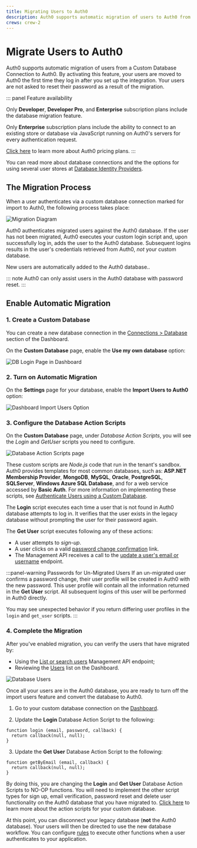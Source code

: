 ```yaml
---
title: Migrating Users to Auth0
description: Auth0 supports automatic migration of users to Auth0 from a custom database connection. This feature adds your users to the Auth0 database as each person logs in and avoids asking your users to reset their passwords due to migration.
crews: crew-2
---
```

# Migrate Users to Auth0

Auth0 supports automatic migration of users from a Custom Database Connection to Auth0. By activating this feature, your users are moved to Auth0 the first time they log in after you set up the integration. Your users are not asked to reset their password as a result of the migration.

::: panel Feature availability

Only **Developer**, **Developer Pro**, and **Enterprise** subscription plans include the database migration feature.

Only **Enterprise** subscription plans include the ability to connect to an existing store or database via JavaScript running on Auth0's servers for every authentication request.

[Click here](https://auth0.com/pricing) to learn more about Auth0 pricing plans.
:::

You can read more about database connections and the the options for using several user stores at [Database Identity Providers](/connections/database).

## The Migration Process

When a user authenticates via a custom database connection marked for import to Auth0, the following process takes place:

![Migration Diagram](/media/articles/connections/database/migrating-diagram.png)

Auth0 authenticates migrated users against the Auth0 database. If the user has not been migrated, Auth0 executes your custom login script and, upon successfully log in, adds the user to the Auth0 database. Subsequent logins results in the user's credentials retrieved from Auth0, *not* your custom database.

New users are automatically added to the Auth0 database..

::: note
Auth0 can only assist users in the Auth0 database with password reset.
:::

## Enable Automatic Migration

### 1. Create a Custom Database

You can create a new database connection in the [Connections > Database](${manage_url}/#/connections/database) section of the Dashboard.

On the **Custom Database** page, enable the **Use my own database** option:

![DB Login Page in Dashboard](/media/articles/connections/database/custom-database.png)

### 2. Turn on Automatic Migration

On the **Settings** page for your database, enable the **Import Users to Auth0** option:

![Dashboard Import Users Option](/media/articles/connections/database/import-users.png)

### 3. Configure the Database Action Scripts

On the **Custom Database** page, under *Database Action Scripts*, you will see the *Login* and *GetUser* scripts you need to configure.

![Database Action Scripts page](/media/articles/connections/database/import-scripts.png)

These custom scripts are *Node.js* code that run in the tenant's sandbox. Auth0 provides templates for most common databases, such as: **ASP.NET Membership Provider**, **MongoDB**, **MySQL**, **Oracle**, **PostgreSQL**, **SQLServer**, **Windows Azure SQL Database**, and for a web service accessed by **Basic Auth**. For more information on implementing these scripts, see [Authenticate Users using a Custom Database](/connections/database/mysql).

The **Login** script executes each time a user that is not found in Auth0 database attempts to log in. It verifies that the user exists in the legacy database without prompting the user for their password again.

The **Get User** script executes following any of these actions:

* A user attempts to *sign-up*.
* A user clicks on a valid [password change confirmation](/libraries/lock/customization#rememberlastlogin-boolean-) link.
* The Management API receives a call to the [update a user's email or username](/api/v2#!/Users/patch_users_by_id) endpoint.

:::panel-warning Passwords for Un-Migrated Users
If an un-migrated user confirms a password change, their user profile will be created in Auth0 with the new password. This user profile will contain all the information returned in the **Get User** script. All subsequent logins of this user will be performed in Auth0 directly.

You may see unexpected behavior if you return differing user profiles in the `login` and `get_user` scripts.
:::

### 4. Complete the Migration

After you've enabled migration, you can verify the users that have migrated by:

* Using the [List or search users](/api/v2#!/Users/get_users) Management API endpoint;
* Reviewing the [Users](${manage_url}/#/users) list on the Dashboard.

![Database Users](/media/articles/connections/database/migrated-users.png)

Once all your users are in the Auth0 database, you are ready to turn off the import users feature and convert the database to Auth0.

1. Go to your custom database connection on the [Dashboard](${manage_url}/#/connections/database).

2. Update the **Login** Database Action Script to the following:

```
function login (email, password, callback) {
  return callback(null, null);
}
```

3. Update the **Get User** Database Action Script to the following:

```
function getByEmail (email, callback) {
  return callback(null, null);
}
```

By doing this, you are changing the **Login** and **Get User** Database Action Scripts to NO-OP functions. You will need to implement the other script types for sign up, email verification, password reset and delete user functionality on the Auth0 database that you have migrated to. [Click here](/connections/database/mysql#3-provide-action-scripts) to learn more about the action scripts for your custom database.

At this point, you can disconnect your legacy database (**not** the Auth0 database). Your users will then be directed to use the new database workflow. You can configure [rules](/rules) to execute other functions when a user authenticates to your application.
